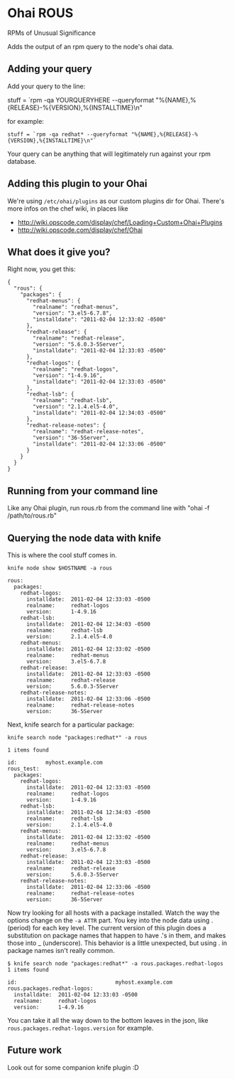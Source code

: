 # Ohai ROUS

RPMs of Unusual Significance

Adds the output of an rpm query to the node's ohai data.

## Adding your query

Add your query to the line:

stuff = `rpm -qa YOURQUERYHERE --queryformat "%{NAME},%{RELEASE}-%{VERSION},%{INSTALLTIME}\n"

for example:
```
stuff = `rpm -qa redhat* --queryformat "%{NAME},%{RELEASE}-%{VERSION},%{INSTALLTIME}\n"`
```

Your query can be anything that will legitimately run against your rpm database. 

## Adding this plugin to your Ohai

We're using `/etc/ohai/plugins` as our custom plugins dir for Ohai.  There's more infos on the chef wiki, in places like

- http://wiki.opscode.com/display/chef/Loading+Custom+Ohai+Plugins
- http://wiki.opscode.com/display/chef/Ohai

## What does it give you?

Right now, you get this:
```
{
  "rous": {
    "packages": {
      "redhat-menus": {
        "realname": "redhat-menus",
        "version": "3.el5-6.7.8",
        "installdate": "2011-02-04 12:33:02 -0500"
      },
      "redhat-release": {
        "realname": "redhat-release",
        "version": "5.6.0.3-5Server",
        "installdate": "2011-02-04 12:33:03 -0500"
      },
      "redhat-logos": {
        "realname": "redhat-logos",
        "version": "1-4.9.16",
        "installdate": "2011-02-04 12:33:03 -0500"
      },
      "redhat-lsb": {
        "realname": "redhat-lsb",
        "version": "2.1.4.el5-4.0",
        "installdate": "2011-02-04 12:34:03 -0500"
      },
      "redhat-release-notes": {
        "realname": "redhat-release-notes",
        "version": "36-5Server",
        "installdate": "2011-02-04 12:33:06 -0500"
      }
    }
  }
}

```


## Running from your command line

Like any Ohai plugin, run rous.rb from the command line with "ohai -f /path/to/rous.rb"

## Querying the node data with knife

This is where the cool stuff comes in.

`knife node show $HOSTNAME -a rous`

```
rous: 
  packages: 
    redhat-logos:         
      installdate:  2011-02-04 12:33:03 -0500
      realname:     redhat-logos
      version:      1-4.9.16
    redhat-lsb:           
      installdate:  2011-02-04 12:34:03 -0500
      realname:     redhat-lsb
      version:      2.1.4.el5-4.0
    redhat-menus:         
      installdate:  2011-02-04 12:33:02 -0500
      realname:     redhat-menus
      version:      3.el5-6.7.8
    redhat-release:       
      installdate:  2011-02-04 12:33:03 -0500
      realname:     redhat-release
      version:      5.6.0.3-5Server
    redhat-release-notes: 
      installdate:  2011-02-04 12:33:06 -0500
      realname:     redhat-release-notes
      version:      36-5Server
```

Next, knife search for a particular package:

`knife search node "packages:redhat*" -a rous`

```
1 items found

id:         myhost.example.com
rous_test: 
  packages: 
    redhat-logos:         
      installdate:  2011-02-04 12:33:03 -0500
      realname:     redhat-logos
      version:      1-4.9.16
    redhat-lsb:           
      installdate:  2011-02-04 12:34:03 -0500
      realname:     redhat-lsb
      version:      2.1.4.el5-4.0
    redhat-menus:         
      installdate:  2011-02-04 12:33:02 -0500
      realname:     redhat-menus
      version:      3.el5-6.7.8
    redhat-release:       
      installdate:  2011-02-04 12:33:03 -0500
      realname:     redhat-release
      version:      5.6.0.3-5Server
    redhat-release-notes: 
      installdate:  2011-02-04 12:33:06 -0500
      realname:     redhat-release-notes
      version:      36-5Server

```

Now try looking for all hosts with a package installed.  Watch the way the options change on the `-a ATTR` part. You key into the node data using . (period) for each key level.  The current version of this plugin does a substitution on package names that happen to have .'s in them, and makes those into _ (underscore). This behavior is a little unexpected, but using . in package names isn't really common.

```
$ knife search node "packages:redhat*" -a rous.packages.redhat-logos
1 items found

id:                               myhost.example.com
rous.packages.redhat-logos: 
  installdate:  2011-02-04 12:33:03 -0500
  realname:     redhat-logos
  version:      1-4.9.16
```

You can take it all the way down to the bottom leaves in the json, like `rous.packages.redhat-logos.version` for example.

## Future work

Look out for some companion knife plugin :D
